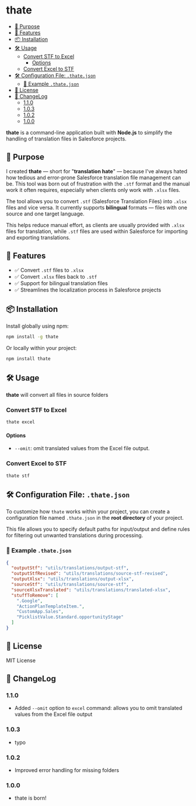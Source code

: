 # thate

<!-- toc -->

- [🎯 Purpose](#%F0%9F%8E%AF-purpose)
- [🚀 Features](#%F0%9F%9A%80-features)
- [📦 Installation](#%F0%9F%93%A6-installation)
- [🛠️ Usage](#%F0%9F%9B%A0%EF%B8%8F-usage)
  * [Convert STF to Excel](#convert-stf-to-excel)
    + [Options](#options)
  * [Convert Excel to STF](#convert-excel-to-stf)
- [🛠 Configuration File: `.thate.json`](#%F0%9F%9B%A0-configuration-file-thatejson)
  * [📄 Example `.thate.json`](#%F0%9F%93%84-example-thatejson)
- [📝 License](#%F0%9F%93%9D-license)
- [📝 ChangeLog](#%F0%9F%93%9D-changelog)
  * [1.1.0](#110)
  * [1.0.3](#103)
  * [1.0.2](#102)
  * [1.0.0](#100)

<!-- tocstop -->

**thate** is a command-line application built with **Node.js** to simplify the handling of translation files in Salesforce projects.

## 🎯 Purpose

I created **thate** — short for "**translation hate**" — because I've always hated how tedious and error-prone Salesforce translation file management can be. This tool was born out of frustration with the `.stf` format and the manual work it often requires, especially when clients only work with `.xlsx` files.

The tool allows you to convert `.stf` (Salesforce Translation Files) into `.xlsx` files and vice versa. It currently supports **bilingual** formats — files with one source and one target language.

This helps reduce manual effort, as clients are usually provided with `.xlsx` files for translation, while `.stf` files are used within Salesforce for importing and exporting translations.

## 🚀 Features

- ✅ Convert `.stf` files to `.xlsx`
- ✅ Convert `.xlsx` files back to `.stf`
- ✅ Support for bilingual translation files
- ✅ Streamlines the localization process in Salesforce projects

## 📦 Installation

Install globally using npm:

```bash
npm install -g thate
```

Or locally within your project:

```bash
npm install thate
```

## 🛠️ Usage

**thate** will convert all files in source folders

### Convert STF to Excel

```bash
thate excel
```

#### Options

- `--omit`: omit translated values from the Excel file output.

### Convert Excel to STF

```bash
thate stf
```

## 🛠 Configuration File: `.thate.json`

To customize how `thate` works within your project, you can create a configuration file named `.thate.json` in the **root directory** of your project.

This file allows you to specify default paths for input/output and define rules for filtering out unwanted translations during processing.

### 📄 Example `.thate.json`

```json
{
  "outputStf": "utils/translations/output-stf",
  "outputStfRevised": "utils/translations/source-stf-revised",
  "outputXlsx": "utils/translations/output-xlsx",
  "sourceStf": "utils/translations/source-stf",
  "sourceXlsxTranslated": "utils/translations/translated-xlsx",
  "stuffToRemove": [
    ".Google",
    "ActionPlanTemplateItem.",
    "CustomApp.Sales",
    "PicklistValue.Standard.opportunityStage"
  ]
}
```

## 📝 License

MIT License

## 📝 ChangeLog

### 1.1.0

- Added `--omit` option to `excel` command: allows you to omit translated values from the Excel file output

### 1.0.3

- typo

### 1.0.2

- Improved error handling for missing folders

### 1.0.0

- thate is born!
